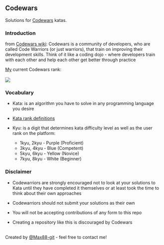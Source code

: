 ## Codewars

Solutions for [Codewars](https://www.codewars.com/) katas.

### Introduction

from [Codewars wiki](https://github.com/Codewars/codewars.com/wiki/About-Codewars):
Codewars is a community of developers, who are called Code Warriors (or just warriors), that train on improving their development skills. Think of it like a coding dojo - where developers train with each other and help each other get better through practice

<a href=https://www.codewars.com/users/Maximus88>My</a> current Codewars rank:
<br>
<br>
<img src=https://www.codewars.com/users/Maximus88/badges/large>
<br>

### Vocabulary

- Kata: is an algorithm you have to solve in any programming language you desire

- [Kata rank definitions](https://docs.codewars.com/curation/references/kata-ranks/)

- Kyu: is a digit that determines kata difficulty level as well as the user rank on the platform:
  <br>
  - 1kyu, 2kyu - Purple (Proficient)
    <br>
  - 3kyu, 4kyu - Blue (Competent)
    <br>
  - 5kyu, 6kyu - Yellow (Novice)
    <br>
  - 7kyu, 8kyu - White (Beginner)
    <br>

### Disclaimer

- Codewarriors are strongly encouraged not to look at your solutions to Kata until they have completed it themselves or at least took the time to think about their own approaches

- Codewarriors should not submit your solutions as their own

- You will not be accepting contributions of any form to this repo

- Creating a repository like this is discouraged by Codewars<br><br>

Created by [@Max88-git](mlockwood@hotmail.co.uk/) - feel free to contact me!
